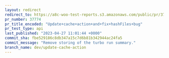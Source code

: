```yaml
---
layout: redirect
redirect_to: https://a8c-woo-test-reports.s3.amazonaws.com/public/pr/37774/api/index.html
pr_number: 37774
pr_title_encoded: "Update+cache+action+and+fix+hashFiles+bug"
pr_test_type: api
last_published: "2023-04-27 11:01:44 +0000"
commit_sha: fbe529186c8db347a15c7d6b81b342944ac24fa5
commit_message: "Remove storing of the turbo run summary."
branch_name: dev/update-cache-action
---
```

